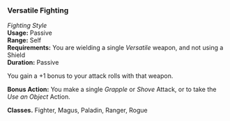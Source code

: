### Versatile Fighting
*Fighting Style*  
**Usage:** Passive  
**Range:** Self  
**Requirements:** You are wielding a single *Versatile* weapon, and not using a Shield  
**Duration:** Passive  

You gain a +1 bonus to your attack rolls with that weapon. 

**Bonus Action:** You make a single *Grapple* or *Shove* Attack, or to take the *Use an Object* Action.

**Classes.** Fighter, Magus, Paladin, Ranger, Rogue
